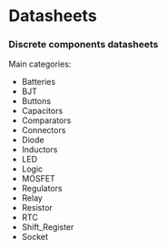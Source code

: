 # Datasheets

### Discrete components datasheets 

Main categories:

* Batteries
* BJT
* Buttons
* Capacitors
* Comparators
* Connectors
* Diode
* Inductors
* LED
* Logic
* MOSFET
* Regulators
* Relay
* Resistor
* RTC
* Shift_Register
* Socket
